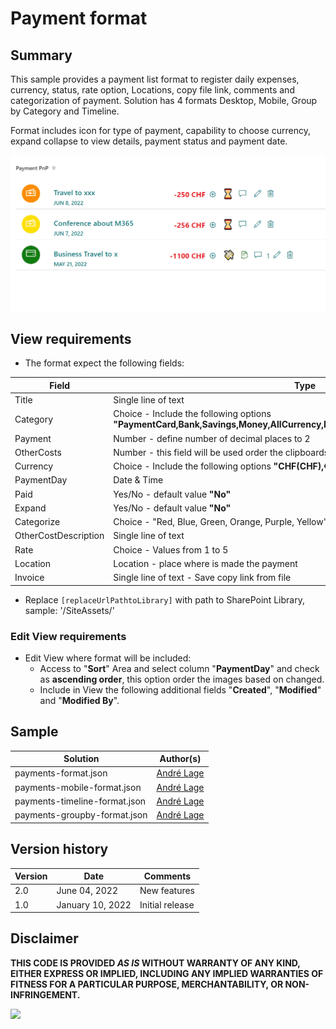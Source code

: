 # Payment format 

## Summary
This sample provides a payment list format to register daily expenses, currency, status, rate option, Locations, copy file link, comments and categorization of payment.
Solution has 4 formats Desktop, Mobile, Group by Category and Timeline.

Format includes icon for type of payment, capability to choose currency, expand collapse to view details, payment status and payment date.

![Payment format ](./assets/PaymentsList.gif)

## View requirements
- The format expect the following fields:

Field |Type
--------|---------
Title | Single line of text 
Category | Choice - Include the following options **"PaymentCard,Bank,Savings,Money,AllCurrency,EatDrink,AirTickets,ShoppingCart,Shop"**
Payment | Number  - define number of decimal places to 2
OtherCosts | Number - this field will be used order the clipboards
Currency | Choice - Include the following options **"CHF(CHF),€(EUR)£(GBP),$(USD),¥(JPY)"**
PaymentDay | Date & Time
Paid | Yes/No - default value **"No"**
Expand | Yes/No - default value **"No"**
Categorize | Choice - "Red, Blue, Green, Orange, Purple, Yellow"
OtherCostDescription | Single line of text 
Rate | Choice - Values from 1 to 5
Location | Location - place where is made the payment
Invoice | Single line of text - Save copy link from file

- Replace `[replaceUrlPathtoLibrary]` with path to SharePoint Library, sample: '/SiteAssets/'

### Edit View requirements

- Edit View where format will be included:
   - Access to "**Sort**" Area and select column "**PaymentDay**" and check as **ascending order**, this option order the images based on changed.
   - Include in View the following additional fields "**Created**", "**Modified**" and "**Modified By**".

## Sample

Solution|Author(s)
--------|---------
payments-format.json | [André Lage](https://twitter.com/aaclage)
payments-mobile-format.json | [André Lage](https://twitter.com/aaclage)
payments-timeline-format.json | [André Lage](https://twitter.com/aaclage)
payments-groupby-format.json | [André Lage](https://twitter.com/aaclage)

## Version history

Version|Date|Comments
-------|----|--------
2.0|June 04, 2022|New features
1.0|January 10, 2022|Initial release


## Disclaimer
**THIS CODE IS PROVIDED *AS IS* WITHOUT WARRANTY OF ANY KIND, EITHER EXPRESS OR IMPLIED, INCLUDING ANY IMPLIED WARRANTIES OF FITNESS FOR A PARTICULAR PURPOSE, MERCHANTABILITY, OR NON-INFRINGEMENT.**

<img src="https://pnptelemetry.azurewebsites.net/list-formatting/view-samples/payments-format" />
